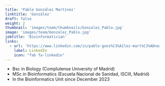 ```yaml
---
title: 'Pablo González Martínez'
linktitle: 'González'
draft: false
weight: 2
thumbnail: 'images/team/thumbnails/Gonzalez_Pablo.jpg'
image: 'images/team/Gonzalez_Pablo.jpg'
jobtitle: 'Bioinformatician'
links:
  - url: 'https://www.linkedin.com/in/pablo-gonz%C3%A1lez-mart%C3%ADnez-803590230'
    label: LinkedIn
    icon: "fab fa-linkedin"
---
```


- Bsc in Biology (Complutense University of Madrid)
- MSc in Bioinformatics (Escuela Nacional de Sanidad, ISCIII, Madrid)
- In the Bioinformatics Unit since December 2023
